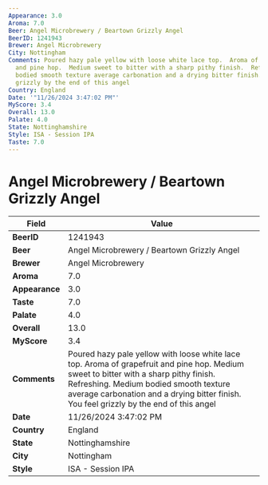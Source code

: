 ```yaml
---
Appearance: 3.0
Aroma: 7.0
Beer: Angel Microbrewery / Beartown Grizzly Angel
BeerID: 1241943
Brewer: Angel Microbrewery
City: Nottingham
Comments: Poured hazy pale yellow with loose white lace top.  Aroma of grapefruit
  and pine hop.  Medium sweet to bitter with a sharp pithy finish.  Refreshing.  Medium
  bodied smooth texture average carbonation and a drying bitter finish.  You feel
  grizzly by the end of this angel
Country: England
Date: '"11/26/2024 3:47:02 PM"'
MyScore: 3.4
Overall: 13.0
Palate: 4.0
State: Nottinghamshire
Style: ISA - Session IPA
Taste: 7.0
---
```


# Angel Microbrewery / Beartown Grizzly Angel

| Field         | Value |
|---------------|-------|
| **BeerID** | 1241943 |
| **Beer** | Angel Microbrewery / Beartown Grizzly Angel |
| **Brewer** | Angel Microbrewery |
| **Aroma** | 7.0 |
| **Appearance** | 3.0 |
| **Taste** | 7.0 |
| **Palate** | 4.0 |
| **Overall** | 13.0 |
| **MyScore** | 3.4 |
| **Comments** | Poured hazy pale yellow with loose white lace top.  Aroma of grapefruit and pine hop.  Medium sweet to bitter with a sharp pithy finish.  Refreshing.  Medium bodied smooth texture average carbonation and a drying bitter finish.  You feel grizzly by the end of this angel |
| **Date** | 11/26/2024 3:47:02 PM |
| **Country** | England |
| **State** | Nottinghamshire |
| **City** | Nottingham |
| **Style** | ISA - Session IPA |
